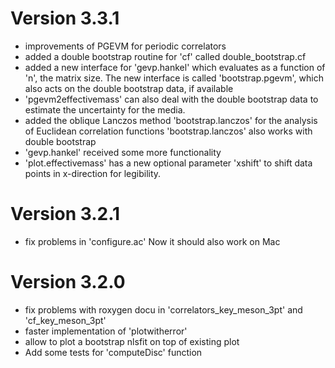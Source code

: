 # Version 3.3.1

* improvements of PGEVM for periodic correlators
* added a double bootstrap routine for 'cf' called
  double_bootstrap.cf
* added a new interface for 'gevp.hankel' which evaluates as a function
  of 'n', the matrix size. The new interface is called
  'bootstrap.pgevm', which also acts on the double bootstrap data, if available
* 'pgevm2effectivemass' can also deal with the double bootstrap data
  to estimate the uncertainty for the media.
* added the oblique Lanczos method 'bootstrap.lanczos' for the
  analysis of Euclidean correlation functions
  'bootstrap.lanczos' also works with double bootstrap
* 'gevp.hankel' received some more functionality
* 'plot.effectivemass' has a new optional parameter 'xshift' to shift
  data points in x-direction for legibility.
  
# Version 3.2.1

* fix problems in 'configure.ac'
  Now it should also work on Mac
  
# Version 3.2.0

* fix problems with roxygen docu in 'correlators_key_meson_3pt' and
  'cf_key_meson_3pt'
* faster implementation of 'plotwitherror'
* allow to plot a bootstrap nlsfit on top of existing plot
* Add some tests for 'computeDisc' function

